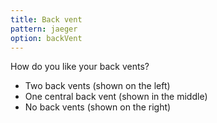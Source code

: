 ```yaml
---
title: Back vent
pattern: jaeger
option: backVent
---
```


How do you like your back vents?

 - Two back vents (shown on the left)
 - One central back vent (shown in the middle)
 - No back vents (shown on the right)

